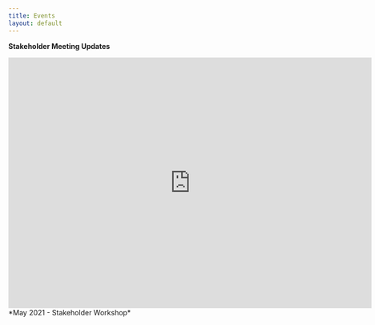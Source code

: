 ```yaml
---
title: Events
layout: default
---
```


**Stakeholder Meeting Updates**

<embed src="https://ercite.github.io/assets/img/Stakeholder meeting May 2021.pdf" type="application/pdf" width="725px" height="500px" />
*May 2021 - Stakeholder Workshop*

